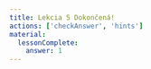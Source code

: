 ```yaml
---
title: Lekcia 5 Dokončená!
actions: ['checkAnswer', 'hints']
material:
  lessonComplete:
    answer: 1
---
```

